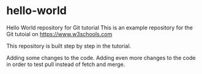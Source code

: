 # hello-world
Hello World repository for Git tutorial
This is an example repository for the Git tutoial on https://www.w3schools.com

This repository is built step by step in the tutorial.

Adding some changes to the code.
Adding even more changes to the code in order to test pull instead of fetch and merge.
